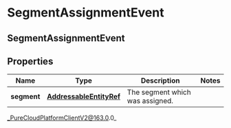 # SegmentAssignmentEvent

## SegmentAssignmentEvent

## Properties

|Name | Type | Description | Notes|
|------------ | ------------- | ------------- | -------------|
| **segment** | [**AddressableEntityRef**](AddressableEntityRef) | The segment which was assigned. | |



_PureCloudPlatformClientV2@163.0.0_
